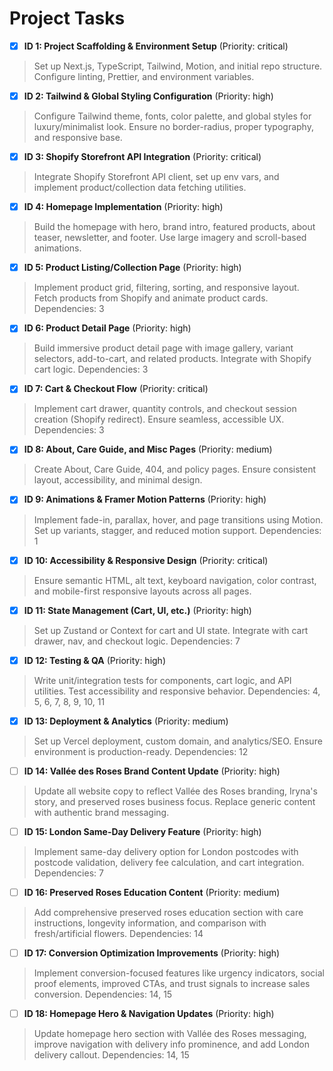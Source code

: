 # Project Tasks

- [x] **ID 1: Project Scaffolding & Environment Setup** (Priority: critical)
> Set up Next.js, TypeScript, Tailwind, Motion, and initial repo structure. Configure linting, Prettier, and environment variables.

- [x] **ID 2: Tailwind & Global Styling Configuration** (Priority: high)
> Configure Tailwind theme, fonts, color palette, and global styles for luxury/minimalist look. Ensure no border-radius, proper typography, and responsive base.

- [x] **ID 3: Shopify Storefront API Integration** (Priority: critical)
> Integrate Shopify Storefront API client, set up env vars, and implement product/collection data fetching utilities.

- [x] **ID 4: Homepage Implementation** (Priority: high)
> Build the homepage with hero, brand intro, featured products, about teaser, newsletter, and footer. Use large imagery and scroll-based animations.

- [x] **ID 5: Product Listing/Collection Page** (Priority: high)
> Implement product grid, filtering, sorting, and responsive layout. Fetch products from Shopify and animate product cards.
> Dependencies: 3

- [x] **ID 6: Product Detail Page** (Priority: high)
> Build immersive product detail page with image gallery, variant selectors, add-to-cart, and related products. Integrate with Shopify cart logic.
> Dependencies: 3

- [x] **ID 7: Cart & Checkout Flow** (Priority: critical)
> Implement cart drawer, quantity controls, and checkout session creation (Shopify redirect). Ensure seamless, accessible UX.
> Dependencies: 3

- [x] **ID 8: About, Care Guide, and Misc Pages** (Priority: medium)
> Create About, Care Guide, 404, and policy pages. Ensure consistent layout, accessibility, and minimal design.

- [x] **ID 9: Animations & Framer Motion Patterns** (Priority: high)
> Implement fade-in, parallax, hover, and page transitions using Motion. Set up variants, stagger, and reduced motion support.
> Dependencies: 1

- [x] **ID 10: Accessibility & Responsive Design** (Priority: critical)
> Ensure semantic HTML, alt text, keyboard navigation, color contrast, and mobile-first responsive layouts across all pages.

- [x] **ID 11: State Management (Cart, UI, etc.)** (Priority: high)
> Set up Zustand or Context for cart and UI state. Integrate with cart drawer, nav, and checkout logic.
> Dependencies: 7

- [x] **ID 12: Testing & QA** (Priority: high)
> Write unit/integration tests for components, cart logic, and API utilities. Test accessibility and responsive behavior.
> Dependencies: 4, 5, 6, 7, 8, 9, 10, 11

- [x] **ID 13: Deployment & Analytics** (Priority: medium)
> Set up Vercel deployment, custom domain, and analytics/SEO. Ensure environment is production-ready.
> Dependencies: 12

- [ ] **ID 14: Vallée des Roses Brand Content Update** (Priority: high)
> Update all website copy to reflect Vallée des Roses branding, Iryna's story, and preserved roses business focus. Replace generic content with authentic brand messaging.

- [ ] **ID 15: London Same-Day Delivery Feature** (Priority: high)
> Implement same-day delivery option for London postcodes with postcode validation, delivery fee calculation, and cart integration.
> Dependencies: 7

- [ ] **ID 16: Preserved Roses Education Content** (Priority: medium)
> Add comprehensive preserved roses education section with care instructions, longevity information, and comparison with fresh/artificial flowers.
> Dependencies: 14

- [ ] **ID 17: Conversion Optimization Improvements** (Priority: high)
> Implement conversion-focused features like urgency indicators, social proof elements, improved CTAs, and trust signals to increase sales conversion.
> Dependencies: 14, 15

- [ ] **ID 18: Homepage Hero & Navigation Updates** (Priority: high)
> Update homepage hero section with Vallée des Roses messaging, improve navigation with delivery info prominence, and add London delivery callout.
> Dependencies: 14, 15